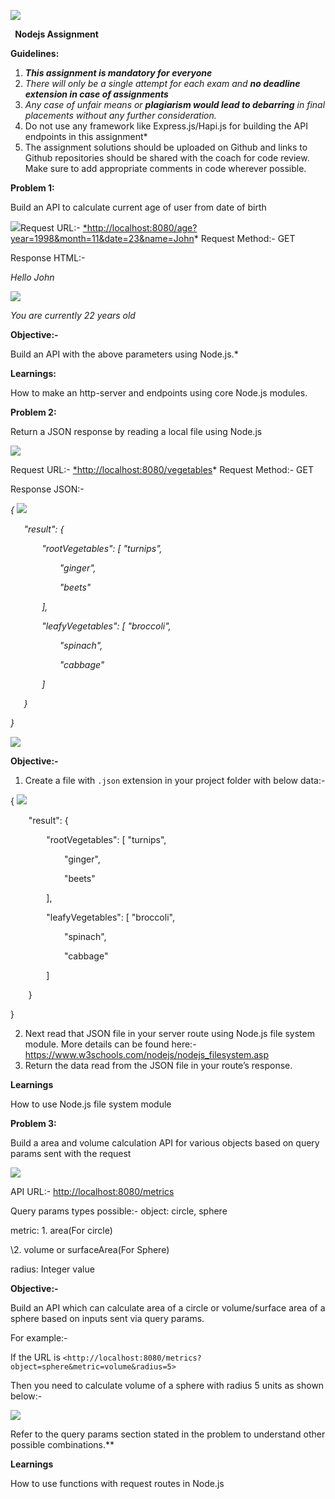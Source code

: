 ﻿![](Aspose.Words.2b4a03a1-eb9a-488b-b0fa-dd3b2d0a3eda.001.png)

` `**Nodejs Assignment**

**Guidelines:**

1. ***This assignment is mandatory for everyone***
1. *There will only be a single attempt for each exam and **no deadline extension in case of assignments***
1. *Any case of unfair means or **plagiarism would lead to debarring** in final placements without any further consideration.*  
1. Do not use any framework like Express.js/Hapi.js for building the API endpoints in this assignment* 
1. The assignment solutions should be uploaded on Github and links to Github repositories should be shared with the coach for code review. Make sure to add appropriate comments in code wherever possible.

**Problem 1:** 

Build an API to calculate current age of user from date of birth  

![](Aspose.Words.2b4a03a1-eb9a-488b-b0fa-dd3b2d0a3eda.002.jpeg)Request URL:-  [*http://localhost:8080/age?year=1998&month=11&date=23&name=John](http://localhost:8080/age?year=1998&month=11&date=23&name=John)* Request Method:- GET 

Response HTML:- 

*<p>Hello John</p> ![](Aspose.Words.2b4a03a1-eb9a-488b-b0fa-dd3b2d0a3eda.003.png)*

*<p>You are currently 22 years old</p>* 

**Objective:-** 

Build an API with the above parameters using Node.js.* 

**Learnings:** 

How to make an http-server and endpoints using core Node.js modules.

**Problem 2:** 

Return a JSON response by reading a local file using Node.js 

![](Aspose.Words.2b4a03a1-eb9a-488b-b0fa-dd3b2d0a3eda.004.jpeg)

Request URL:-  [*http://localhost:8080/vegetables](http://localhost:8080/vegetables)* Request Method:- GET 

Response JSON:-

*{ ![](Aspose.Words.2b4a03a1-eb9a-488b-b0fa-dd3b2d0a3eda.005.png)*

`   `*"result": {* 

`       `*"rootVegetables": [            "turnips",* 

`           `*"ginger",* 

`           `*"beets"* 

`       `*],* 

`       `*"leafyVegetables": [            "broccoli",* 

`           `*"spinach",* 

`           `*"cabbage"* 

`       `*]* 

`   `*}* 

*}* 

![](Aspose.Words.2b4a03a1-eb9a-488b-b0fa-dd3b2d0a3eda.006.png)

**Objective:-** 

1. Create a file with `.json` extension in your project folder with below data:- 

{ ![](Aspose.Words.2b4a03a1-eb9a-488b-b0fa-dd3b2d0a3eda.007.png)

`    `"result": { 

`        `"rootVegetables": [             "turnips", 

`            `"ginger", 

`            `"beets" 

`        `], 

`        `"leafyVegetables": [             "broccoli", 

`            `"spinach", 

`            `"cabbage" 

`        `] 

`    `} 

} 

2. Next read that JSON file in your server route using Node.js file system module. More details can be found here:- <https://www.w3schools.com/nodejs/nodejs_filesystem.asp> 
2. Return the data read from the JSON file in your route’s response. 

**Learnings** 

How to use Node.js file system module 

**Problem 3:** 

Build a area and volume calculation API for various objects based on query params sent with the request 

![](Aspose.Words.2b4a03a1-eb9a-488b-b0fa-dd3b2d0a3eda.008.jpeg)

API URL:- <http://localhost:8080/metrics> 

Query params types possible:-  object: circle, sphere 

metric: 1. area(For circle)  

\2. volume or surfaceArea(For Sphere) 

radius: Integer value 

**Objective:-** 

Build an API which can calculate area of a circle or volume/surface area of a sphere based on inputs sent via query params. 

For example:- 

If the URL is `<http://localhost:8080/metrics?object=sphere&metric=volume&radius=5>` 

Then you need to calculate volume of a sphere with radius 5 units as shown below:- 

![](Aspose.Words.2b4a03a1-eb9a-488b-b0fa-dd3b2d0a3eda.009.jpeg)

Refer to the query params section stated in the problem to understand other possible combinations.** 

**Learnings** 

How to use functions with request routes in Node.js
